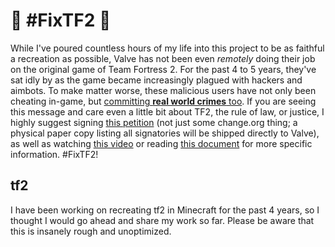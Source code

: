 # 🚧 #FixTF2 🚧
While I've poured countless hours of my life into this project to be as faithful a recreation as possible, Valve has not been even *remotely* doing their job on the original game of Team Fortress 2. For the past 4 to 5 years, they've sat idly by as the game became increasingly plagued with hackers and aimbots. To make matter worse, these malicious users have not only been cheating in-game, but [committing **real world crimes** too](https://www.youtube.com/watch?v=zNxjTciIwig). If you are seeing this message and care even a little bit about TF2, the rule of law, or justice, I highly suggest signing [this petition](https://save.tf/) (not just some change.org thing; a physical paper copy listing all signatories will be shipped directly to Valve), as well as watching [this video](https://www.youtube.com/watch?v=N0Gj4RY8V6M) or reading [this document](https://drive.google.com/file/d/1goBP5DVr0we85Ohnc7IHukOtTS-uISEa/view) for more specific information. #FixTF2!

## tf2
I have been working on recreating tf2 in Minecraft for the past 4 years, so I thought I would go ahead and share my work so far. Please be aware that this is insanely rough and unoptimized.
